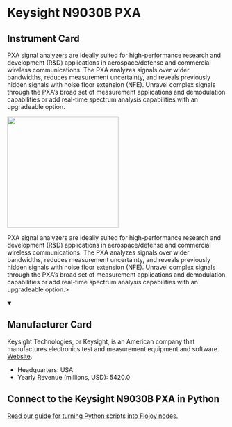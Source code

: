 
# Keysight N9030B PXA

## Instrument Card

<div className="flex">

<div>

PXA signal analyzers are ideally suited for high-performance research and development (R&D) applications in aerospace/defense and commercial wireless communications. The PXA analyzes signals over wider bandwidths, reduces measurement uncertainty, and reveals previously hidden signals with noise floor extension (NFE). Unravel complex signals through the PXA’s broad set of measurement applications and demodulation capabilities or add real-time spectrum analysis capabilities with an upgradeable option.

</div>

<img width="256" src="docs/Instruments/RF Signal Generator/Keysight-N9030B-PXA/Keysight-N9030B-PXA.jpg"/>

</div>

PXA signal analyzers are ideally suited for high-performance research and development (R&D) applications in aerospace/defense and commercial wireless communications. The PXA analyzes signals over wider bandwidths, reduces measurement uncertainty, and reveals previously hidden signals with noise floor extension (NFE). Unravel complex signals through the PXA’s broad set of measurement applications and demodulation capabilities or add real-time spectrum analysis capabilities with an upgradeable option.>

<details open>
<summary><h2>Manufacturer Card</h2></summary>

Keysight Technologies, or Keysight, is an American company that manufactures electronics test and measurement equipment and software. <a href="https://www.keysight.com/us/en/home.html">Website</a>.

<ul>
  <li>Headquarters: USA</li>
  <li>Yearly Revenue (millions, USD): 5420.0</li>
</ul>
</details>

## Connect to the Keysight N9030B PXA in Python

[Read our guide for turning Python scripts into Flojoy nodes.](https://docs.flojoy.ai/custom-nodes/creating-custom-node/)


